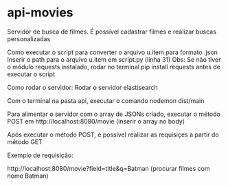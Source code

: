 # api-movies


Servidor de busca de filmes. É possível cadastrar filmes e realizar buscas personalizadas

Como executar o script para converter o arquivo u.item para formato .json
Inserir o path para o arquivo u.item em script.py (linha 31) Obs: Se não tiver o módulo requests instalado, rodar no terminal pip install requests antes de executar o script

Como rodar o servidor:
Rodar o servidor elastisearch

Com o terminal na pasta api, executar o comando nodemon dist/main

Para alimentar o servidor com o array de JSONs criado, executar o método POST em http://localhost:8080/movie (inserir o array no body)

Após executar o método POST, é possível realizar as requisiçes a partir do método GET

Exemplo de requisição:

http://localhost:8080/movie?field=title&q=Batman (procurar filmes com nome Batman)
